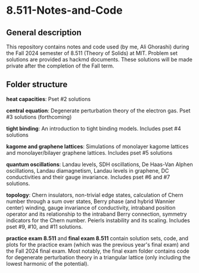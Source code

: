 # 8.511-Notes-and-Code

## General description
This repository contains notes and code used (by me, Ali Ghorashi) during the Fall 2024 semester of 8.511 (Theory of Solids) at MIT. Problem set solutions are provided as hackmd documents. 
These solutions will be made private after the completion of the Fall term. 

## Folder structure 
 **heat capacities**: Pset #2 solutions
 
 **central equation**: Degenerate perturbation theory of the electron gas. Pset #3 solutions (forthcoming)
 
 **tight binding**: An introduction to tight binding models. Includes pset #4 solutions
 
 **kagome and graphene lattices**: Simulations of monolayer kagome lattices and monolayer/bilayer graphene lattices. Includes pset #5 solutions
 
 **quantum oscillations**: Landau levels, SDH oscillations, De Haas-Van Alphen oscillations, Landau diamagnetism, Landau levels in graphene, DC conductivities and their gauge invariance. 
 Includes pset #6 and #7 solutions. 

 **topology**: Chern insulators, non-trivial edge states, calculation of Chern number through a sum over states, Berry phase (and hybrid Wannier center) winding, gauge invariance of conductivity, intraband
 position operator and its relationship to the intraband Berry connection, symmetry indicators for the Chern number. Peierls instability and its scaling. Includes pset #9, #10, and #11 solutions. 

 **practice exam 8.511** and **final exam 8.511** contain solution sets, code, and plots for the practice exam (which was the previous year's final exam) and the Fall 2024 final exam. Most notably, the final exam
 folder contains code for degenerate perturbation theory in a triangular lattice (only including the lowest harmonic of the potential). 



